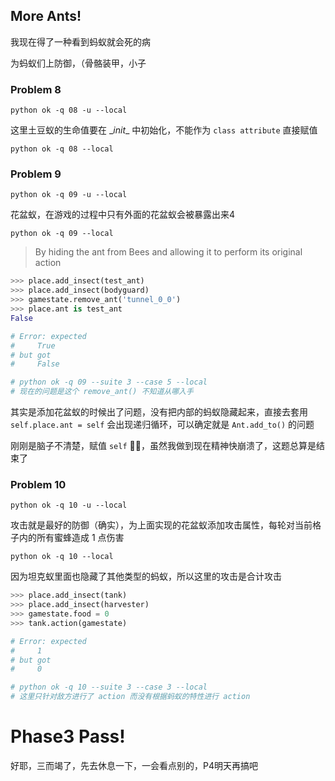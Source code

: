 ## More Ants!

我现在得了一种看到蚂蚁就会死的病

为蚂蚁们上防御，（骨骼装甲，小子



### Problem 8

```shell
python ok -q 08 -u --local
```

这里土豆蚁的生命值要在 \__init__ 中初始化，不能作为 `class attribute` 直接赋值

```shell
python ok -q 08 --local
```



### Problem 9

```shell
python ok -q 09 -u --local
```

花盆蚁，在游戏的过程中只有外面的花盆蚁会被暴露出来4

```shell
python ok -q 09 --local
```

> By hiding the ant from Bees and allowing it to perform its original action

```python
>>> place.add_insect(test_ant)
>>> place.add_insect(bodyguard)
>>> gamestate.remove_ant('tunnel_0_0')
>>> place.ant is test_ant
False

# Error: expected
#     True
# but got
#     False

# python ok -q 09 --suite 3 --case 5 --local
# 现在的问题是这个 remove_ant() 不知道从哪入手
```

其实是添加花盆蚁的时候出了问题，没有把内部的蚂蚁隐藏起来，直接去套用 `self.place.ant = self` 会出现递归循环，可以确定就是 `Ant.add_to()` 的问题

刚刚是脑子不清楚，赋值 `self` 😶‍🌫️，虽然我做到现在精神快崩溃了，这题总算是结束了



### Problem 10

```shell
python ok -q 10 -u --local
```

攻击就是最好的防御（确实），为上面实现的花盆蚁添加攻击属性，每轮对当前格子内的所有蜜蜂造成 1 点伤害

```shell
python ok -q 10 --local
```

因为坦克蚁里面也隐藏了其他类型的蚂蚁，所以这里的攻击是合计攻击

```python
>>> place.add_insect(tank)
>>> place.add_insect(harvester)
>>> gamestate.food = 0
>>> tank.action(gamestate)

# Error: expected
#     1
# but got
#     0

# python ok -q 10 --suite 3 --case 3 --local
# 这里只针对敌方进行了 action 而没有根据蚂蚁的特性进行 action
```



# Phase3 Pass!

好耶，三而竭了，先去休息一下，一会看点别的，P4明天再搞吧
